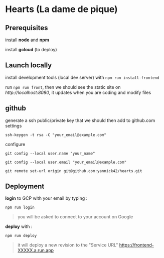 # Hearts (La dame de pique)

## Prerequisites
install **node** and **npm**

install **gcloud** (to deploy)

## Launch locally
install development tools (local dev server) with `npm run install-frontend`

run `npm run front`, then we should see the static site on *http://localhost:8080*, it updates when you are coding and modify files

## github
generate a ssh public/private key that we should then add to github.com settings

`ssh-keygen -t rsa -C "your_email@example.com"`

configure

`git config --local user.name "your_name"`

`git config --local user.email "your_email@example.com"`

`git remote set-url origin git@github.com:yannick42/hearts.git`

## Deployment

**login** to GCP with your email by typing :

`npm run login`

> you will be asked to connect to your account on Google

**deploy** with :

`npm run deploy`

> it will deploy a new revision to the "Service URL" https://frontend-XXXXX.a.run.app
